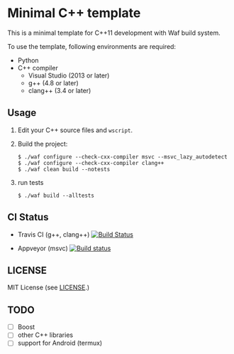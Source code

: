 # Minimal C++ template

This is a minimal template for C++11 development with Waf build system.

To use the template, following environments are required:

* Python
* C++ compiler
  - Visual Studio (2013 or later)
  - g++ (4.8 or later)
  - clang++ (3.4 or later)

## Usage

1. Edit your C++ source files and `wscript`.

2. Build the project:

    ```
    $ ./waf configure --check-cxx-compiler msvc --msvc_lazy_autodetect
    $ ./waf configure --check-cxx-compiler clang++
    $ ./waf clean build --notests
    ```

3. run tests

    ```
    $ ./waf build --alltests
    ```

## CI Status

* Travis CI (g++, clang++)
  [![Build Status](https://travis-ci.org/ys-nuem/my-cpp-template.svg?branch=master)](https://travis-ci.org/ys-nuem/my-cpp-template)

* Appveyor (msvc)
  [![Build status](https://ci.appveyor.com/api/projects/status/agj94pensas4jmnc/branch/master?svg=true)](https://ci.appveyor.com/project/y-sasaki-nuem/my-cpp-template/branch/master)



## LICENSE

MIT License (see [LICENSE](LICENSE).)

## TODO

- [ ] Boost
- [ ] other C++ libraries
- [ ] support for Android (termux)
